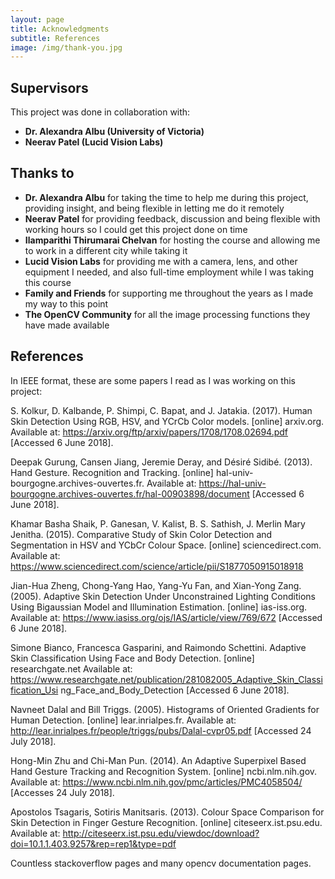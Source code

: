 ```yaml
---
layout: page
title: Acknowledgments
subtitle: References
image: /img/thank-you.jpg
---
```


## Supervisors
This project was done in collaboration with:
- **Dr. Alexandra Albu (University of Victoria)**
- **Neerav Patel (Lucid Vision Labs)**

## Thanks to
- **Dr. Alexandra Albu** for taking the time to help me during this project, providing insight, and being flexible in letting me do it remotely
- **Neerav Patel** for providing feedback, discussion and being flexible with working hours so I could get this project done on time
- **Ilamparithi Thirumarai Chelvan** for hosting the course and allowing me to work in a different city while taking it
- **Lucid Vision Labs** for providing me with a camera, lens, and other equipment I needed, and also full-time employment while I was taking this course
- **Family and Friends** for supporting me throughout the years as I made my way to this point  
- **The OpenCV Community** for all the image processing functions they have made available

## References
In IEEE format, these are some papers I read as I was working on this project:

S. Kolkur, D. Kalbande, P. Shimpi, C. Bapat, and J. Jatakia. (2017). Human Skin
Detection Using RGB, HSV, and YCrCb Color models. [online] arxiv.org. Available at:
https://arxiv.org/ftp/arxiv/papers/1708/1708.02694.pdf [Accessed 6 June 2018].

Deepak Gurung, Cansen Jiang, Jeremie Deray, and Désiré Sidibé. (2013). Hand
Gesture. Recognition and Tracking. [online] hal-univ-bourgogne.archives-ouvertes.fr.
Available at:
https://hal-univ-bourgogne.archives-ouvertes.fr/hal-00903898/document [Accessed 6 June
2018].

Khamar Basha Shaik, P. Ganesan, V. Kalist, B. S. Sathish, J. Merlin Mary Jenitha.
(2015). Comparative Study of Skin Color Detection and Segmentation in HSV and YCbCr
Colour Space. [online] sciencedirect.com. Available at:
https://www.sciencedirect.com/science/article/pii/S1877050915018918

Jian-Hua Zheng, Chong-Yang Hao, Yang-Yu Fan, and Xian-Yong Zang. (2005).
Adaptive Skin Detection Under Unconstrained Lighting Conditions Using Bigaussian
Model and Illumination Estimation. [online] ias-iss.org. Available at: https://www.iasiss.org/ojs/IAS/article/view/769/672 [Accessed 6 June 2018].

Simone Bianco, Francesca Gasparini, and Raimondo Schettini. Adaptive Skin
Classification Using Face and Body Detection. [online] researchgate.net Available at:
https://www.researchgate.net/publication/281082005_Adaptive_Skin_Classification_Usi
ng_Face_and_Body_Detection [Accessed 6 June 2018].

Navneet Dalal and Bill Triggs. (2005). Histograms of Oriented Gradients for Human
Detection. [online] lear.inrialpes.fr. Available at:
http://lear.inrialpes.fr/people/triggs/pubs/Dalal-cvpr05.pdf [Accessed 24 July 2018].

Hong-Min Zhu and Chi-Man Pun. (2014). An Adaptive Superpixel Based Hand
Gesture Tracking and Recognition System. [online] ncbi.nlm.nih.gov. Available at:
https://www.ncbi.nlm.nih.gov/pmc/articles/PMC4058504/ [Accesses 24 July 2018].

Apostolos Tsagaris, Sotiris Manitsaris. (2013). Colour Space Comparison for Skin
Detection in Finger Gesture Recognition. [online] citeseerx.ist.psu.edu. Available at:
http://citeseerx.ist.psu.edu/viewdoc/download?doi=10.1.1.403.9257&rep=rep1&type=pdf

Countless stackoverflow pages and many opencv documentation pages.